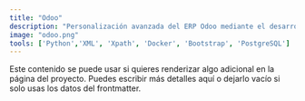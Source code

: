 ```yaml
---
title: "Odoo"
description: "Personalización avanzada del ERP Odoo mediante el desarrollo de plugins específicos adaptados a las necesidades particulares de cada empresa."
image: "odoo.png"
tools: ['Python','XML', 'Xpath', 'Docker', 'Bootstrap', 'PostgreSQL']
---
```


Este contenido se puede usar si quieres renderizar algo adicional en la página del proyecto. Puedes escribir más detalles aquí o dejarlo vacío si solo usas los datos del frontmatter.
